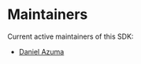 # Maintainers

Current active maintainers of this SDK:

- [Daniel Azuma](https://github.com/dazuma)
